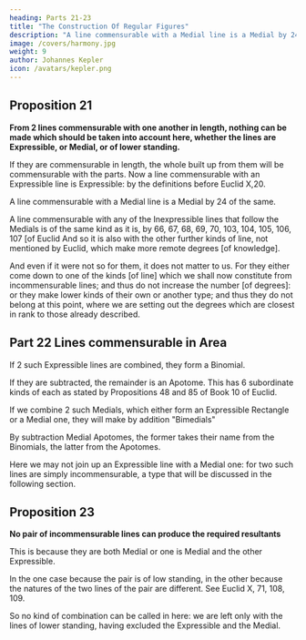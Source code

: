 ```yaml
---
heading: Parts 21-23
title: "The Construction Of Regular Figures"
description: "A line commensurable with a Medial line is a Medial by 24 of the same"
image: /covers/harmony.jpg
weight: 9
author: Johannes Kepler
icon: /avatars/kepler.png
---
```



## Proposition 21

**From 2 lines commensurable with one another in length, nothing can be made which should be taken into account here, whether the lines are Expressible, or Medial, or of lower standing.**

If they are commensurable in length, the whole built up from them will be commensurable with the parts. Now a line commensurable with an Expressible line is Expressible: by the definitions before Euclid X,20.

A line commensurable with a Medial line is a Medial by 24 of the same.

A line commensurable with any of the Inexpressible lines that follow the Medials is of the same kind as it is, by 66, 67, 68, 69, 70, 103, 104, 105, 106, 107 [of Euclid And so it is also with the other further kinds of line, not mentioned by Euclid, which make more remote degrees [of knowledge].

And even if it were not so for them, it does not matter to us. For they either come down to one of the kinds [of line] which we shall now constitute from incommensurable lines; and thus do not increase the number [of degrees]: or they make lower kinds of their own or another type; and thus they do not belong at this point, where we are setting out the degrees which are closest in rank to those already described.



## Part 22 Lines commensurable in Area

<!-- So, having dealt with  length, let us go on to those which are commensurable only in square.  -->

If 2 such Expressible lines are combined, they form a Binomial. 

If they are subtracted, the remainder is an Apotome. This has 6 subordinate kinds of each as stated by Propositions 48 and 85 of Book 10 of Euclid.

If we combine 2 such Medials, which either form an Expressible Rectangle or a Medial one, they will make by addition "Bimedials"

By subtraction Medial Apotomes, the former takes their name from the Binomials, the latter from the Apotomes.

Here we may not join up an Expressible line with a Medial one: for two such lines are simply incommensurable, a type that will be discussed in the following section.


## Proposition 23

**No pair of incommensurable lines can produce the required resultants**

<!-- There remain the lines completely  with one another. -->

This is because they are both Medial or one is Medial and the other Expressible.

In the one case because the pair is of low standing, in the other because the natures of the two lines of the pair are different. See Euclid X, 71, 108, 109.

So no kind of combination can be called in here: we are left only with the lines of lower standing, having excluded the Expressible and the Medial.



